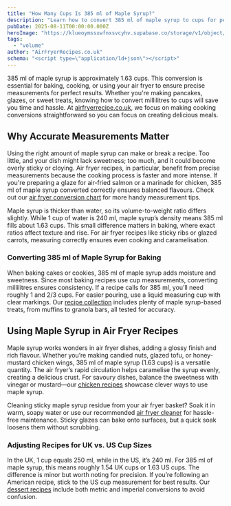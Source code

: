 ```yaml
---
title: "How Many Cups Is 385 ml of Maple Syrup?"
description: "Learn how to convert 385 ml of maple syrup to cups for perfect baking and air fryer recipes. Get precise measurements in seconds!"
pubDate: 2025-08-11T00:00:00.000Z
heroImage: "https://klueoymssxwfnxsvcyhv.supabase.co/storage/v1/object/public/md/how-many-cups-is-385-ml-of-maple-syrup-7e522787.webp"
tags:
  - "volume"
author: "AirFryerRecipes.co.uk"
schema: "<script type=\"application/ld+json\"></script>"
---
```


<p>385 ml of maple syrup is approximately 1.63 cups. This conversion is essential for baking, cooking, or using your air fryer to ensure precise measurements for perfect results. Whether you're making pancakes, glazes, or sweet treats, knowing how to convert millilitres to cups will save you time and hassle. At <a href=https://www.airfryerrecipe.co.uk/>airfryerrecipe.co.uk</a>, we focus on making cooking conversions straightforward so you can focus on creating delicious meals.</p>

<h2>Why Accurate Measurements Matter</h2>  
<p>Using the right amount of maple syrup can make or break a recipe. Too little, and your dish might lack sweetness; too much, and it could become overly sticky or cloying. Air fryer recipes, in particular, benefit from precise measurements because the cooking process is faster and more intense. If you're preparing a glaze for air-fried salmon or a marinade for chicken, 385 ml of maple syrup converted correctly ensures balanced flavours. Check out our <a href=https://www.airfryerrecipe.co.uk/air-fryer-conversion-chart>air fryer conversion chart</a> for more handy measurement tips.</p>  

<p>Maple syrup is thicker than water, so its volume-to-weight ratio differs slightly. While 1 cup of water is 240 ml, maple syrup’s density means 385 ml fills about 1.63 cups. This small difference matters in baking, where exact ratios affect texture and rise. For air fryer recipes like sticky ribs or glazed carrots, measuring correctly ensures even cooking and caramelisation.</p>  

<h3>Converting 385 ml of Maple Syrup for Baking</h3>  
<p>When baking cakes or cookies, 385 ml of maple syrup adds moisture and sweetness. Since most baking recipes use cup measurements, converting millilitres ensures consistency. If a recipe calls for 385 ml, you’ll need roughly 1 and 2/3 cups. For easier pouring, use a liquid measuring cup with clear markings. Our <a href=https://www.airfryerrecipe.co.uk/recipes>recipe collection</a> includes plenty of maple syrup-based treats, from muffins to granola bars, all tested for accuracy.</p>  

<h2>Using Maple Syrup in Air Fryer Recipes</h2>  
<p>Maple syrup works wonders in air fryer dishes, adding a glossy finish and rich flavour. Whether you’re making candied nuts, glazed tofu, or honey-mustard chicken wings, 385 ml of maple syrup (1.63 cups) is a versatile quantity. The air fryer’s rapid circulation helps caramelise the syrup evenly, creating a delicious crust. For savoury dishes, balance the sweetness with vinegar or mustard—our <a href=https://www.airfryerrecipe.co.uk/recipe-category/chicken>chicken recipes</a> showcase clever ways to use maple syrup.</p>  

<p>Cleaning sticky maple syrup residue from your air fryer basket? Soak it in warm, soapy water or use our recommended <a href=https://www.airfryerrecipe.co.uk/air-fryer-cleaner>air fryer cleaner</a> for hassle-free maintenance. Sticky glazes can bake onto surfaces, but a quick soak loosens them without scrubbing.</p>  

<h3>Adjusting Recipes for UK vs. US Cup Sizes</h3>  
<p>In the UK, 1 cup equals 250 ml, while in the US, it’s 240 ml. For 385 ml of maple syrup, this means roughly 1.54 UK cups or 1.63 US cups. The difference is minor but worth noting for precision. If you’re following an American recipe, stick to the US cup measurement for best results. Our <a href=https://www.airfryerrecipe.co.uk/recipe-category/dessert>dessert recipes</a> include both metric and imperial conversions to avoid confusion.</p>